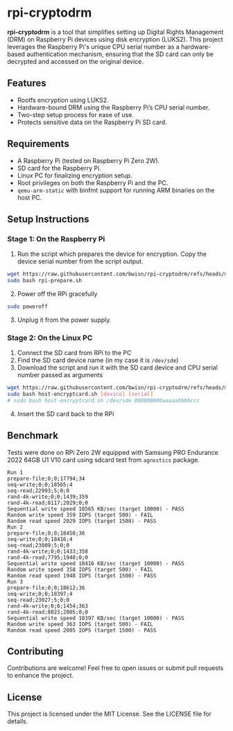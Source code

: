 # rpi-cryptodrm

**rpi-cryptodrm** is a tool that simplifies setting up Digital Rights Management (DRM) on Raspberry Pi devices using disk encryption (LUKS2). This project leverages the Raspberry Pi's unique CPU serial number as a hardware-based authentication mechanism, ensuring that the SD card can only be decrypted and accessed on the original device.

## Features

- Rootfs encryption using LUKS2.
- Hardware-bound DRM using the Raspberry Pi’s CPU serial number.
- Two-step setup process for ease of use.
- Protects sensitive data on the Raspberry Pi SD card.

## Requirements

- A Raspberry Pi (tested on Raspberry Pi Zero 2W).
- SD card for the Raspberry Pi.
- Linux PC for finalizing encryption setup.
- Root privileges on both the Raspberry Pi and the PC.
- `qemu-arm-static` with binfmt support for running ARM binaries on the host PC.
    
## Setup Instructions

### Stage 1: On the Raspberry Pi
1. Run the script which prepares the device for encryption. Copy the device serial number from the script output.
```bash
wget https://raw.githubusercontent.com/bwisn/rpi-cryptodrm/refs/heads/master/rpi-prepare.sh
sudo bash rpi-prepare.sh
```
2. Power off the RPi gracefully
```bash
sudo poweroff
```
3. Unplug it from the power supply.
   
### Stage 2: On the Linux PC
1. Connect the SD card from RPi to the PC
2. Find the SD card device name (in my case it is ```/dev/sde```)
3. Download the script and run it with the SD card device and CPU serial number passed as arguments
```bash
wget https://raw.githubusercontent.com/bwisn/rpi-cryptodrm/refs/heads/master/host-encryptcard.sh
sudo bash host-encryptcard.sh [device] [serial]
# sudo bash host-encryptcard.sh /dev/sde 000000000aaaaabbbbccc
```
4. Insert the SD card back to the RPi

## Benchmark
Tests were done on RPi Zero 2W equipped with Samsung PRO Endurance 2022 64GB U1 V10 card using sdcard test from ```agnostics``` package.
```
Run 1
prepare-file;0;0;17794;34
seq-write;0;0;18565;4
seq-read;22993;5;0;0
rand-4k-write;0;0;1439;359
rand-4k-read;8117;2029;0;0
Sequential write speed 18565 KB/sec (target 10000) - PASS
Random write speed 359 IOPS (target 500) - FAIL
Random read speed 2029 IOPS (target 1500) - PASS
Run 2
prepare-file;0;0;18450;36
seq-write;0;0;18416;4
seq-read;23009;5;0;0
rand-4k-write;0;0;1433;358
rand-4k-read;7795;1948;0;0
Sequential write speed 18416 KB/sec (target 10000) - PASS
Random write speed 358 IOPS (target 500) - FAIL
Random read speed 1948 IOPS (target 1500) - PASS
Run 3
prepare-file;0;0;18612;36
seq-write;0;0;18397;4
seq-read;23027;5;0;0
rand-4k-write;0;0;1454;363
rand-4k-read;8023;2005;0;0
Sequential write speed 18397 KB/sec (target 10000) - PASS
Random write speed 363 IOPS (target 500) - FAIL
Random read speed 2005 IOPS (target 1500) - PASS
```

## Contributing

Contributions are welcome! Feel free to open issues or submit pull requests to enhance the project.

## License

This project is licensed under the MIT License. See the LICENSE file for details.